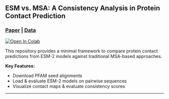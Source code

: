 ## ESM vs. MSA: A Consistency Analysis in Protein Contact Prediction

### [Paper](#) | [Data](#)
[![Open In Colab](https://colab.research.google.com/assets/colab-badge.svg)](https://colab.research.google.com/drive/1wz8o5HeZKbKzjjCMBisdzUlsUw6fF_g1?usp=sharing)

This repository provides a minimal framework to compare protein contact predictions from ESM-2 models against traditional MSA-based approaches.

**Key Features:**
- Download PFAM seed alignments
- Load & evaluate ESM-2 models on pairwise sequences
- Visualize contact maps & evaluate consistency scores

---
